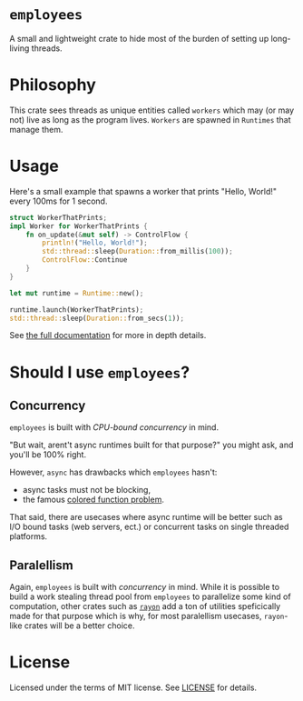 # `employees`

A small and lightweight crate to hide most of the burden of setting up long-living threads.

# Philosophy

This crate sees threads as unique entities called `workers` which may (or may not) live as long as the program lives. `Workers` are spawned in `Runtimes` that manage them.

# Usage

Here's a small example that spawns a worker that prints "Hello, World!" every 100ms for 1 second.

```rust
struct WorkerThatPrints;
impl Worker for WorkerThatPrints {
    fn on_update(&mut self) -> ControlFlow {
        println!("Hello, World!");
        std::thread::sleep(Duration::from_millis(100));
        ControlFlow::Continue
    }
}

let mut runtime = Runtime::new();

runtime.launch(WorkerThatPrints);
std::thread::sleep(Duration::from_secs(1));
```

See [the full documentation](https://docs.rs/employees/latest/employees/) for more in depth details.

# Should I use `employees`?

## Concurrency

`employees` is built with *CPU-bound concurrency* in mind.

"But wait, arent't async runtimes built for that purpose?" you might ask, and you'll be 100% right.

However, `async` has drawbacks which `employees` hasn't:

* async tasks must not be blocking,
* the famous [colored function problem](https://journal.stuffwithstuff.com/2015/02/01/what-color-is-your-function/).

That said, there are usecases where async runtime will be better such as I/O bound tasks (web servers, ect.) or concurrent tasks on single threaded platforms.

## Paralellism

Again, `employees` is built with *concurrency* in mind. While it is possible to build a work stealing thread pool from `employees` to parallelize some kind of computation, other crates such as [`rayon`](https://docs.rs/rayon/latest/rayon/) add a ton of utilities speficically made for that purpose which is why, for most paralellism usecases, `rayon`-like crates will be a better choice.

# License

Licensed under the terms of MIT license. See [LICENSE](LICENSE) for details.
